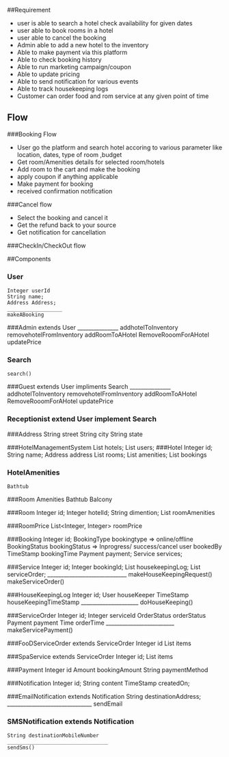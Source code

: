 ##Requirement
- user is able to search a hotel check availability for given dates
- user able to book rooms in a hotel 
- user able to cancel the booking 
- Admin able to add a new hotel to the inventory 
- Able to make payment via this platform
- Able to check booking history 
- Able to run marketing campaign/coupon
- Able to update pricing
- Able to send notification for various events
- Able to track housekeeping logs
- Customer can order food and rom service at any given point of time


## Flow 
###Booking Flow 
- User go the platform and search hotel accoring to various parameter 
  like location, dates, type of room ,budget
- Get room/Amenities details for selected room/hotels
- Add room to the cart and make the booking 
- apply coupon if anything applicable
- Make payment for booking 
- received confirmation notification

###Cancel flow 
- Select the booking and cancel it
- Get the refund back to your source
- Get notification for cancellation

###CheckIn/CheckOut flow







##Components

### User 
    Integer userId
    String name;
    Address Address;
    __________________
    makeABooking


###Admin extends User
    _______________
    addhotelToInventory
    removehotelFromInventory
    addRoomToAHotel
    RemoveRooomForAHotel
    updatePrice

### Search<Interface>
    search()

###Guest extends User impliments Search
    _______________
    addhotelToInventory
    removehotelFromInventory
    addRoomToAHotel
    RemoveRooomForAHotel
    updatePrice

### Receptionist extend User implement Search 

###Address
    String street 
    String city 
    String state

###HotelManagementSystem
    List<Hotel> hotels;
    List<User> users;
###Hotel 
    Integer id;
    String name;
    Address address
    List<Room> rooms;
    List<HotelAmenity> amenities;
    List<Booking> bookings


    

    

### HotelAmenities
    Bathtub


###Room Amenities <Enum>
    Bathtub
    Balcony 
    
    
###Room
    Integer id;
    Integer hotelId;
    String dimention;
    List<RoomAmenities> roomAmenities
    


###RoomPrice
    List<Integer, Integer> roomPrice
    
    

###Booking 
    Integer id;
    BookingType bookingtype => online/offline
    BookingStatus bookingStatus => Inprogress/ success/cancel
    user bookedBy
    TimeStamp bookingTime
    Payment payment;
    Service services;
    



###Service
    Integer id;
    Integer  bookingId;
    List<HouseKeepingLog> housekeepingLog;
    List<ServiceOrder> serviceOrder;
    _____________________________
    makeHouseKeepingRequest()
    makeServiceOrder()


###HouseKeepingLog
    Integer id;
    User houseKeeper
    TimeStamp houseKeepingTimeStamp
    _____________________
    doHouseKeeping()


###ServiceOrder
    Integer id;
    Integer serviceId
    OrderStatus orderStatus
    Payment payment
    Time orderTime
    _________________________
    makeServicePayment()

###FooDServiceOrder extends ServiceOrder
    Integer id
    List<FoodItems> items
    
###SpaService extends ServiceOrder 
    Integer id;
    List<SpaService> items


###Payment
    Integer id 
    Amount bookingAmount
    String paymentMethod


###Notification
    Integer id;
    String content
    TimeStamp createdOn;

###EmailNotification extends Notification
    String destinationAddress;
    _______________________________
    sendEmail

### SMSNotification extends Notification
    String destinationMobileNumber
    _________________________________
    sendSms()




    
    
    










